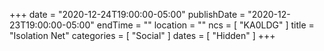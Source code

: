 +++
date = "2020-12-24T19:00:00-05:00"
publishDate = "2020-12-23T19:00:00-05:00"
endTime = ""
location = ""
ncs = [ "KA0LDG" ]
title = "Isolation Net"
categories = [ "Social" ]
dates = [ "Hidden" ]
+++
